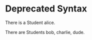 # Deprecated Syntax

There is a Student alice.
<!--     ^
warning: the 'a <type> <name>' syntax is deprecated and will be unsupported in v0.9.0 [descriptor.indefinite.deprecated]
write 'the Student alice' instead
-->

There are Students bob, charlie, dude.
<!--      ^
warning: the '<type>s <name>' syntax is deprecated and will be unsupported in v0.9.0 [descriptor.multi.indefinite.deprecated]
write 'the Students bob charlie dude' instead
-->
